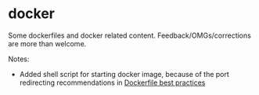 docker
======

Some dockerfiles and docker related content. Feedback/OMGs/corrections are more than welcome.

Notes:

* Added shell script for starting docker image, because of the port redirecting recommendations in [Dockerfile best practices](http://crosbymichael.com/dockerfile-best-practices.html)
